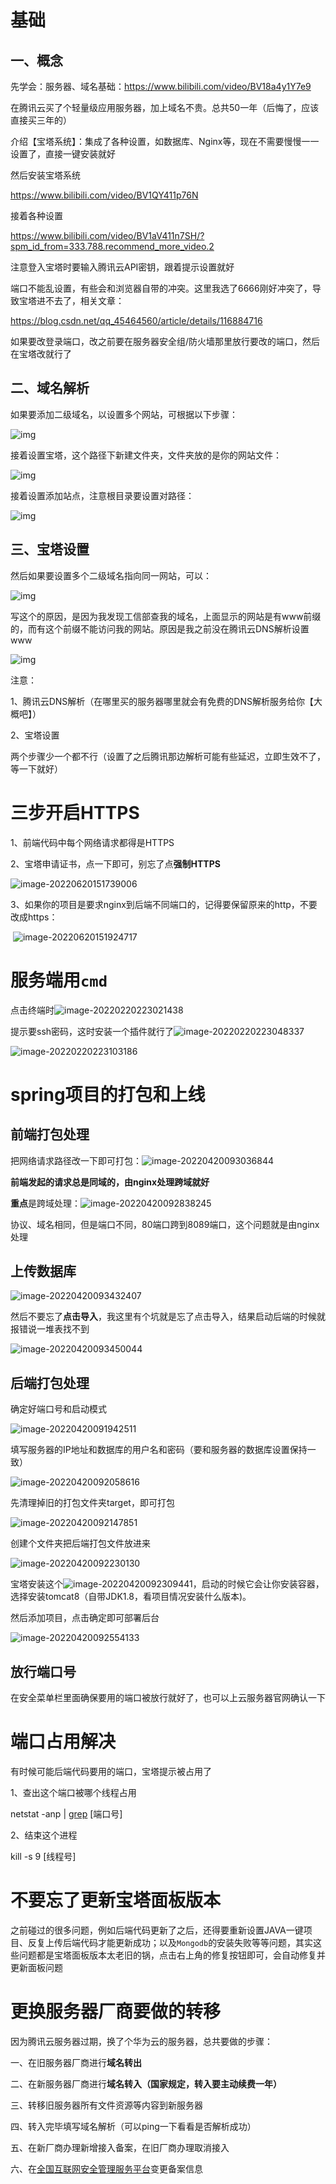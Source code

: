 # 基础

## **一、概念**

先学会：服务器、域名基础：https://www.bilibili.com/video/BV18a4y1Y7e9

在腾讯云买了个轻量级应用服务器，加上域名不贵。总共50一年（后悔了，应该直接买三年的）

介绍【宝塔系统】：集成了各种设置，如数据库、Nginx等，现在不需要慢慢一一设置了，直接一键安装就好

然后安装宝塔系统

https://www.bilibili.com/video/BV1QY411p76N

接着各种设置

https://www.bilibili.com/video/BV1aV411n7SH/?spm_id_from=333.788.recommend_more_video.2



注意登入宝塔时要输入腾讯云API密钥，跟着提示设置就好



端口不能乱设置，有些会和浏览器自带的冲突。这里我选了6666刚好冲突了，导致宝塔进不去了，相关文章：

https://blog.csdn.net/qq_45464560/article/details/116884716

 

如果要改登录端口，改之前要在服务器安全组/防火墙那里放行要改的端口，然后在宝塔改就行了



## **二、域名解析**

如果要添加二级域名，以设置多个网站，可根据以下步骤：

![img](README/wps1-16430467116861.jpg) 



接着设置宝塔，这个路径下新建文件夹，文件夹放的是你的网站文件：

![img](README/wps2-16430467145612.jpg) 

接着设置添加站点，注意根目录要设置对路径：

![img](README/wps3-16430467185193.jpg) 



 

## **三、宝塔设置**

然后如果要设置多个二级域名指向同一网站，可以：

![img](README/wps4-16430467204584.jpg) 

写这个的原因，是因为我发现工信部查我的域名，上面显示的网站是有www前缀的，而有这个前缀不能访问我的网站。原因是我之前没在腾讯云DNS解析设置www

![img](README/wps5-16430467220925.jpg) 

注意：

1、腾讯云DNS解析（在哪里买的服务器哪里就会有免费的DNS解析服务给你【大概吧】）

2、宝塔设置

两个步骤少一个都不行（设置了之后腾讯那边解析可能有些延迟，立即生效不了，等一下就好）

 

# 三步开启HTTPS

1、前端代码中每个网络请求都得是HTTPS

2、宝塔申请证书，点一下即可，别忘了点**强制HTTPS**

![image-20220620151739006](README/image-20220620151739006.png)

3、如果你的项目是要求nginx到后端不同端口的，记得要保留原来的http，不要改成https：

​	![image-20220620151924717](README/image-20220620151924717.png)

 

 

# **服务端用`cmd`**

 点击终端时![image-20220220223021438](README/image-20220220223021438.png)

提示要ssh密码，这时安装一个插件就行了![image-20220220223048337](README/image-20220220223048337.png)

![image-20220220223103186](README/image-20220220223103186.png)

#  spring项目的打包和上线

## 前端打包处理

把网络请求路径改一下即可打包：![image-20220420093036844](README/image-20220420093036844.png)

**前端发起的请求总是同域的，由nginx处理跨域就好**

**重点**是跨域处理：![image-20220420092838245](README/image-20220420092838245.png)

协议、域名相同，但是端口不同，80端口跨到8089端口，这个问题就是由nginx处理

## 上传数据库

![image-20220420093432407](README/image-20220420093432407.png)

然后不要忘了**点击导入**，我这里有个坑就是忘了点击导入，结果启动后端的时候就报错说一堆表找不到

![image-20220420093450044](README/image-20220420093450044.png)

## 后端打包处理

确定好端口号和启动模式

![image-20220420091942511](README/image-20220420091942511.png)

填写服务器的IP地址和数据库的用户名和密码（要和服务器的数据库设置保持一致）

![image-20220420092058616](README/image-20220420092058616.png)

先清理掉旧的打包文件夹target，即可打包

![image-20220420092147851](README/image-20220420092147851.png)

创建个文件夹把后端打包文件放进来

![image-20220420092230130](README/image-20220420092230130.png)

宝塔安装这个![image-20220420092309441](README/image-20220420092309441.png)，启动的时候它会让你安装容器，选择安装tomcat8（自带JDK1.8，看项目情况安装什么版本)。

然后添加项目，点击确定即可部署后台

![image-20220420092554133](README/image-20220420092554133.png)

## 放行端口号

在安全菜单栏里面确保要用的端口被放行就好了，也可以上云服务器官网确认一下



# 端口占用解决

有时候可能后端代码要用的端口，宝塔提示被占用了

1、查出这个端口被哪个线程占用

netstat -anp | [grep](https://so.csdn.net/so/search?q=grep&spm=1001.2101.3001.7020) [端口号]

2、结束这个进程

kill -s 9 [线程号]



# 不要忘了更新宝塔面板版本

之前碰过的很多问题，例如后端代码更新了之后，还得要重新设置JAVA一键项目、反复上传后端代码才能更新成功；以及`Mongodb`的安装失败等等问题，其实这些问题都是宝塔面板版本太老旧的锅，点击右上角的修复按钮即可，会自动修复并更新面板问题



# 更换服务器厂商要做的转移

因为腾讯云服务器过期，换了个华为云的服务器，总共要做的步骤：

一、在旧服务器厂商进行**域名转出**

二、在新服务器厂商进行**域名转入（国家规定，转入要主动续费一年）**

三、转移旧服务器所有文件资源等内容到新服务器

四、转入完毕填写域名解析（可以ping一下看看是否解析成功）

五、在新厂商办理新增接入备案，在旧厂商办理取消接入

六、在[全国互联网安全管理服务平台](http://www.beian.gov.cn/portal/index)变更备案信息

